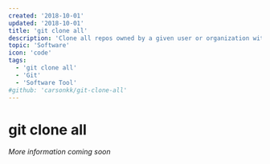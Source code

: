 ```yaml
---
created: '2018-10-01'
updated: '2018-10-01'
title: 'git clone all'
description: 'Clone all repos owned by a given user or organization with a single command'
topic: 'Software'
icon: 'code'
tags:
  - 'git clone all'
  - 'Git'
  - 'Software Tool'
#github: 'carsonkk/git-clone-all'
---
```


# git clone all

*More information coming soon*
